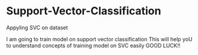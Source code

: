 # Support-Vector-Classification
Appyling SVC on dataset

I am going to train model on support vector classification
This will help yoU to understand concepts of training model on SVC easily
GOOD LUCK!!
